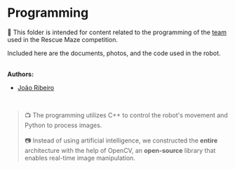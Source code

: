 # Programming

📜 This folder is intended for content related to the programming of the [team](https://www.instagram.com/fran_robots/) used in the Rescue Maze competition. <br>

Included here are the documents, photos, and the code used in the robot. <br>
<br>

**Authors:**
* [João Ribeiro](https://www.instagram.com/jaotavin/) <br>
<br>

> 📺 The programming utilizes C++ to control the robot's movement and Python to process images. <br> <br>
📷 Instead of using artificial intelligence, we constructed the **entire** architecture with the help of OpenCV, an **open-source** library that enables real-time image manipulation.
